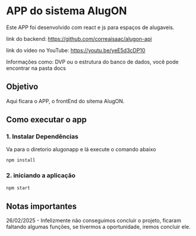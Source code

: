 # APP do sistema AlugON

Este APP foi desenvolvido com react e js para espaços de alugaveis.

link do backend: https://github.com/correaisaac/alugon-api

link do vídeo no YouTube: https://youtu.be/yeE5d3cDP10

Informações como: DVP ou o estrutura do banco de dados, você pode encontrar na pasta docs

## Objetivo

Aqui ficara o APP, o frontEnd do sitema AlugON.

## Como executar o app

### 1. Instalar Dependências
Va para o diretorio alugonapp e lá execute o comando abaixo
```bash
npm install
```

### 2. iniciando a aplicação
```bash
npm start
```

## Notas importantes
26/02/2025 - Infelizmente não conseguimos concluir o projeto, ficaram faltando algumas funções, se tivermos a oportunidade, iremos concluir ele.
